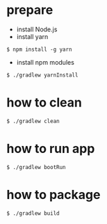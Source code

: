 # prepare

- install Node.js
- install yarn  
```
$ npm install -g yarn
```
- install npm modules
```
$ ./gradlew yarnInstall
```

# how to clean

```
$ ./gradlew clean
```

# how to run app

```
$ ./gradlew bootRun
```

# how to package

```
$ ./gradlew build
```
